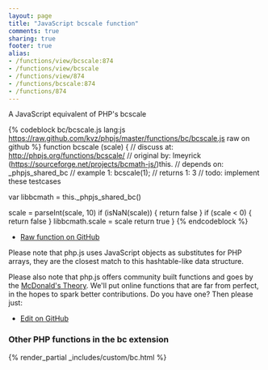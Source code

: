 ```yaml
---
layout: page
title: "JavaScript bcscale function"
comments: true
sharing: true
footer: true
alias:
- /functions/view/bcscale:874
- /functions/view/bcscale
- /functions/view/874
- /functions/bcscale:874
- /functions/874
---
```

<!-- Generated by Rakefile:build -->
A JavaScript equivalent of PHP's bcscale

{% codeblock bc/bcscale.js lang:js https://raw.github.com/kvz/phpjs/master/functions/bc/bcscale.js raw on github %}
function bcscale (scale) {
  //  discuss at: http://phpjs.org/functions/bcscale/
  // original by: lmeyrick (https://sourceforge.net/projects/bcmath-js/)this.
  //  depends on: _phpjs_shared_bc
  //   example 1: bcscale(1);
  //   returns 1: 3
  //        todo: implement these testcases

  var libbcmath = this._phpjs_shared_bc()

  scale = parseInt(scale, 10)
  if (isNaN(scale)) {
    return false
  }
  if (scale < 0) {
    return false
  }
  libbcmath.scale = scale
  return true
}
{% endcodeblock %}

 - [Raw function on GitHub](https://github.com/kvz/phpjs/blob/master/functions/bc/bcscale.js)

Please note that php.js uses JavaScript objects as substitutes for PHP arrays, they are 
the closest match to this hashtable-like data structure. 

Please also note that php.js offers community built functions and goes by the 
[McDonald's Theory](https://medium.com/what-i-learned-building/9216e1c9da7d). We'll put online 
functions that are far from perfect, in the hopes to spark better contributions. 
Do you have one? Then please just: 

 - [Edit on GitHub](https://github.com/kvz/phpjs/edit/master/functions/bc/bcscale.js)


### Other PHP functions in the bc extension
{% render_partial _includes/custom/bc.html %}
